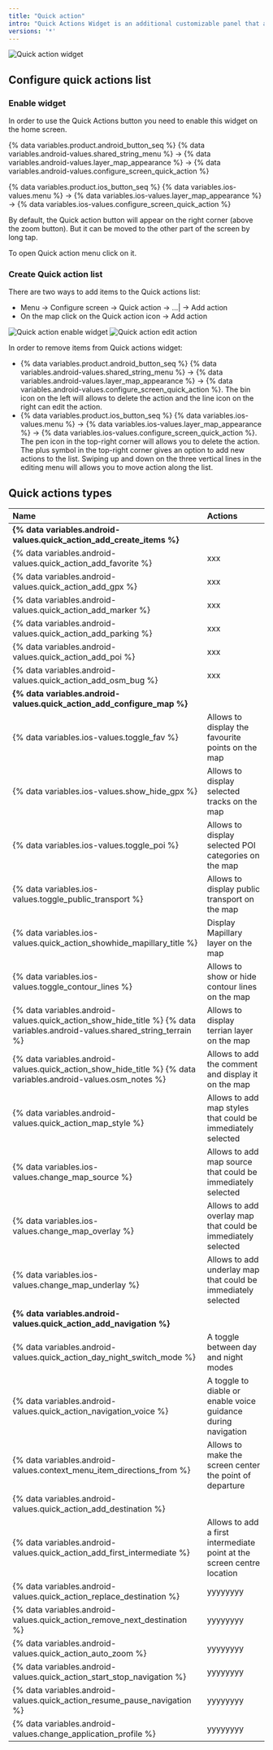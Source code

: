 ```yaml
---
title: "Quick action"
intro: "Quick Actions Widget is an additional customizable panel that allows you to make access to all frequently used actions faster and more convenient."
versions: '*'
---
```


![Quick action widget](/assets/images/widgets/quick_action_widget.png)

## Configure quick actions list
### Enable widget
In order to use the Quick Actions button you need to enable this widget on the home screen.

{% data variables.product.android_button_seq %} {% data variables.android-values.shared_string_menu %} → {% data variables.android-values.layer_map_appearance %} → {% data variables.android-values.configure_screen_quick_action %} 

{% data variables.product.ios_button_seq %} {% data variables.ios-values.menu %} → {% data variables.ios-values.layer_map_appearance %} → {% data variables.ios-values.configure_screen_quick_action %}

By default, the Quick action button will appear on the right corner (above the zoom button). But it can be moved to the other part of the screen by long tap. 

To open Quick action menu click on it.

### Create Quick action list
There are two ways to add items to the Quick actions list: 
- Menu → Configure screen → Quick action → &#8230;&#124; → Add action
- On the map click on the Quick action icon → Add action

![Quick action enable widget](/assets/images/widgets/quick_action_enable_widget.png)
![Quick action edit action](/assets/images/widgets/quick_action_edit_action.png)

In order to remove items from Quick actions widget:
- {% data variables.product.android_button_seq %} {% data variables.android-values.shared_string_menu %} → {% data variables.android-values.layer_map_appearance %} → {% data variables.android-values.configure_screen_quick_action %}. The bin icon on the left will allows to delete the action and the line icon on the right can edit the action.
- {% data variables.product.ios_button_seq %} {% data variables.ios-values.menu %} → {% data variables.ios-values.layer_map_appearance %} → {% data variables.ios-values.configure_screen_quick_action %}. The pen icon in the top-right corner will allows you to delete the action. The plus symbol in the top-right corner gives an option to add new actions to the list. Swiping up and down on the three vertical lines in the editing menu will allows you to move action along the list.

## Quick actions types

| Name | Actions |
|:-------------|:-------------|
| **{% data variables.android-values.quick_action_add_create_items %}** | |
| {% data variables.android-values.quick_action_add_favorite %} | xxx |
| {% data variables.android-values.quick_action_add_gpx %} | xxx |
| {% data variables.android-values.quick_action_add_marker %} | xxx |
| {% data variables.android-values.quick_action_add_parking %} | xxx |
| {% data variables.android-values.quick_action_add_poi %} | xxx |
| {% data variables.android-values.quick_action_add_osm_bug %} | xxx |
| **{% data variables.android-values.quick_action_add_configure_map %}** | |
| {% data variables.ios-values.toggle_fav %} | Allows to display the favourite points on the map |
| {% data variables.ios-values.show_hide_gpx %} | Allows to display selected tracks on the map |
| {% data variables.ios-values.toggle_poi %} | Allows to display selected POI categories on the map |
| {% data variables.ios-values.toggle_public_transport %}| Allows to display public transport on the map |
| {% data variables.ios-values.quick_action_showhide_mapillary_title %} | Display Mapillary layer on the map |
| {% data variables.ios-values.toggle_contour_lines %} | Allows to show or hide contour lines on the map |
| {% data variables.android-values.quick_action_show_hide_title %} {% data variables.android-values.shared_string_terrain %} | Allows to display terrian layer on the map |
| {% data variables.android-values.quick_action_show_hide_title %} {% data variables.android-values.osm_notes %} | Allows to add the comment and display it on the map |
| {% data variables.android-values.quick_action_map_style %} | Allows to add map styles that could be immediately selected |
| {% data variables.ios-values.change_map_source %} | Allows to add map source that could be immediately selected  |
| {% data variables.ios-values.change_map_overlay %} | Allows to add overlay map that could be immediately selected |
| {% data variables.ios-values.change_map_underlay %} | Allows to add underlay map that could be immediately selected |
| **{% data variables.android-values.quick_action_add_navigation %}**  | |
| {% data variables.android-values.quick_action_day_night_switch_mode %} | A toggle between day and night modes |
| {% data variables.android-values.quick_action_navigation_voice %} | A toggle to diable or enable voice guidance during navigation |
| {% data variables.android-values.context_menu_item_directions_from %} | Allows to make the screen center the point of departure|
| {% data variables.android-values.quick_action_add_destination %} | |
| {% data variables.android-values.quick_action_add_first_intermediate %} | Allows to add a first intermediate point at the screen centre location  |
| {% data variables.android-values.quick_action_replace_destination %} | yyyyyyyy |
| {% data variables.android-values.quick_action_remove_next_destination %} | yyyyyyyy |
| {% data variables.android-values.quick_action_auto_zoom %} | yyyyyyyy |
| {% data variables.android-values.quick_action_start_stop_navigation %} | yyyyyyyy |
| {% data variables.android-values.quick_action_resume_pause_navigation %} | yyyyyyyy |
| {% data variables.android-values.change_application_profile %} | yyyyyyyy |
